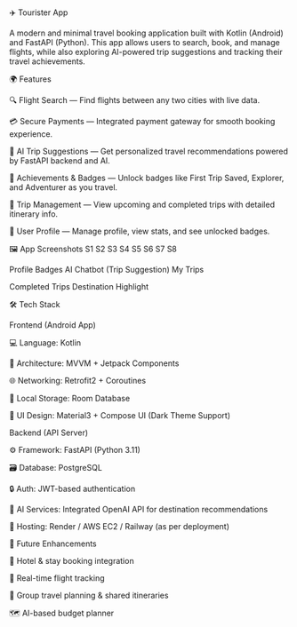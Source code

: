✈️ Tourister App

A modern and minimal travel booking application built with Kotlin (Android) and FastAPI (Python).
This app allows users to search, book, and manage flights, while also exploring AI-powered trip suggestions and tracking their travel achievements.

🌍 Features

🔍 Flight Search — Find flights between any two cities with live data.

💳 Secure Payments — Integrated payment gateway for smooth booking experience.

🧠 AI Trip Suggestions — Get personalized travel recommendations powered by FastAPI backend and AI.

🏅 Achievements & Badges — Unlock badges like First Trip Saved, Explorer, and Adventurer as you travel.

📅 Trip Management — View upcoming and completed trips with detailed itinerary info.

👤 User Profile — Manage profile, view stats, and see unlocked badges.

🖼️ App Screenshots
S1 S2 S3 S4 S5 S6 S7 S8

	
	
	
Profile	Badges	AI Chatbot (Trip Suggestion)	My Trips

	
	
	
Completed Trips	Destination Highlight

	
🛠️ Tech Stack

Frontend (Android App)

💻 Language: Kotlin

🧩 Architecture: MVVM + Jetpack Components

🌐 Networking: Retrofit2 + Coroutines

💾 Local Storage: Room Database

🎨 UI Design: Material3 + Compose UI (Dark Theme Support)

Backend (API Server)

⚙️ Framework: FastAPI (Python 3.11)

🗃️ Database: PostgreSQL

🔒 Auth: JWT-based authentication

🤖 AI Services: Integrated OpenAI API for destination recommendations

🚀 Hosting: Render / AWS EC2 / Railway (as per deployment)

🚀 Future Enhancements

🏨 Hotel & stay booking integration

📍 Real-time flight tracking

👥 Group travel planning & shared itineraries

🗺️ AI-based budget planner

